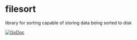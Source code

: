 # filesort

library for sorting capable of storing data being sorted to disk

[![GoDoc](https://godoc.org/gitlab.com/shaydo/go-filesort?status.svg)](http://godoc.org/gitlab.com/shaydo/go-filesort)
